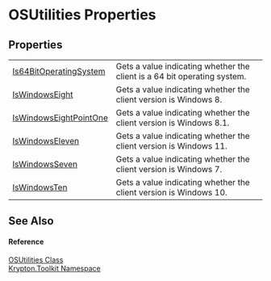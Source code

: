 # OSUtilities Properties




## Properties
<table>
<tr>
<td><a href="1907cd1c-5d1d-7962-aa05-cd9a47c2498d.md">Is64BitOperatingSystem</a></td>
<td>Gets a value indicating whether the client is a 64 bit operating system.</td></tr>
<tr>
<td><a href="051013ff-b9e5-82f1-a5d2-6df5105a3403.md">IsWindowsEight</a></td>
<td>Gets a value indicating whether the client version is Windows 8.</td></tr>
<tr>
<td><a href="2b7526fd-8957-b853-0f32-ea17c80b70c3.md">IsWindowsEightPointOne</a></td>
<td>Gets a value indicating whether the client version is Windows 8.1.</td></tr>
<tr>
<td><a href="0da99559-cdbb-1336-f6a2-deeaf66834ba.md">IsWindowsEleven</a></td>
<td>Gets a value indicating whether the client version is Windows 11.</td></tr>
<tr>
<td><a href="6c948e86-de0b-1db7-b2b1-58c698282b12.md">IsWindowsSeven</a></td>
<td>Gets a value indicating whether the client version is Windows 7.</td></tr>
<tr>
<td><a href="6f3dc6a9-8077-ce64-edfb-880d3641204d.md">IsWindowsTen</a></td>
<td>Gets a value indicating whether the client version is Windows 10.</td></tr>
</table>

## See Also


#### Reference
<a href="2f3baaca-eb55-a4a4-0e39-7af2edc57dfd.md">OSUtilities Class</a>  
<a href="79d2eac2-21f4-54ff-7552-b20c33c30600.md">Krypton.Toolkit Namespace</a>  
